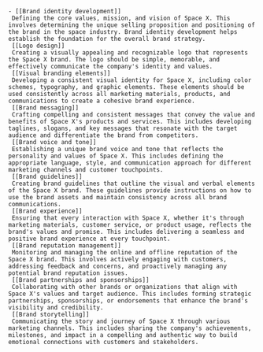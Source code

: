     - [[Brand identity development]]
     Defining the core values, mission, and vision of Space X. This involves determining the unique selling proposition and positioning of the brand in the space industry. Brand identity development helps establish the foundation for the overall brand strategy.
     [[Logo design]]
     Creating a visually appealing and recognizable logo that represents the Space X brand. The logo should be simple, memorable, and effectively communicate the company's identity and values.
     [[Visual branding elements]]
     Developing a consistent visual identity for Space X, including color schemes, typography, and graphic elements. These elements should be used consistently across all marketing materials, products, and communications to create a cohesive brand experience.
     [[Brand messaging]]
     Crafting compelling and consistent messages that convey the value and benefits of Space X's products and services. This includes developing taglines, slogans, and key messages that resonate with the target audience and differentiate the brand from competitors.
     [[Brand voice and tone]]
     Establishing a unique brand voice and tone that reflects the personality and values of Space X. This includes defining the appropriate language, style, and communication approach for different marketing channels and customer touchpoints.
     [[Brand guidelines]]
     Creating brand guidelines that outline the visual and verbal elements of the Space X brand. These guidelines provide instructions on how to use the brand assets and maintain consistency across all brand communications.
     [[Brand experience]]
     Ensuring that every interaction with Space X, whether it's through marketing materials, customer service, or product usage, reflects the brand's values and promise. This includes delivering a seamless and positive brand experience at every touchpoint.
     [[Brand reputation management]]
     Monitoring and managing the online and offline reputation of the Space X brand. This involves actively engaging with customers, addressing feedback and concerns, and proactively managing any potential brand reputation issues.
     [[Brand partnerships and sponsorships]]
     Collaborating with other brands or organizations that align with Space X's values and target audience. This includes forming strategic partnerships, sponsorships, or endorsements that enhance the brand's visibility and credibility.
     [[Brand storytelling]]
     Communicating the story and journey of Space X through various marketing channels. This includes sharing the company's achievements, milestones, and impact in a compelling and authentic way to build emotional connections with customers and stakeholders.

